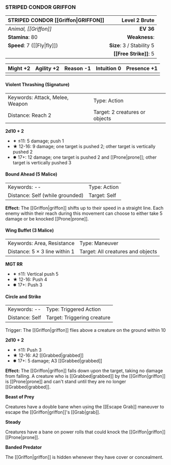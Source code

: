 ### STRIPED CONDOR GRIFFON

| STRIPED CONDOR [[Griffon\|GRIFFON]] |         **Level 2 Brute** |
| :---------------------------------- | ------------------------: |
| *Animal, [[Griffon]]*               |                 **EV 36** |
| **Stamina**: 80                     |             **Weakness**: |
| **Speed**: 7 ([[Fly\|fly]])         | **Size**: 3 / Stability 5 |
|                                     |    **[[Free Strike]]**: 5 |

| **Might** +2 | **Agility** +2 | **Reason** -1 | **Intuition** 0 | **Presence** +1 |
| ------------ | -------------- | ------------- | --------------- | --------------- |
|              |                |               |                 |                 |

#### Violent Thrashing (Signature)

|                                 |                                |
| :------------------------------ | :----------------------------- |
| Keywords: Attack, Melee, Weapon | Type: Action                   |
| Distance: Reach 2               | Target: 2 creatures or objects |

**2d10 + 2**

- ✦ ≤11: 5 damage; push 1
- ★ 12-16: 9 damage; one target is pushed 2; other target is vertically pushed 2
- ✸ 17+: 12 damage; one target is pushed 2 and [[Prone|prone]]; other target is vertically pushed 3

#### Bound Ahead (5 Malice)

|                                 |              |
| :------------------------------ | :----------- |
| Keywords: --                    | Type: Action |
| Distance: Self (while grounded) | Target: Self |

**Effect:** The [[Griffon|griffon]] shifts up to their speed in a straight line. Each enemy within their reach during this movement can choose to either take 5 damage or be knocked [[Prone|prone]].

#### Wing Buffet (3 Malice)

|                               |                                   |
| :---------------------------- | :-------------------------------- |
| Keywords: Area, Resistance    | Type: Maneuver                    |
| Distance: 5 × 3 line within 1 | Target: All creatures and objects |

**MGT RR**

- ✦ ≤11: Vertical push 5
- ★ 12-16: Push 4
- ✸ 17+: Push 3

#### Circle and Strike

|                |                             |
| :------------- | :-------------------------- |
| Keywords: --   | Type: Triggered Action      |
| Distance: Self | Target: Triggering creature |

Trigger: The [[Griffon|griffon]] flies above a creature on the ground within 10

**2d10 + 2**

- ✦ ≤11: Push 3
- ★ 12-16: A2 [[Grabbed|grabbed]]
- ✸ 17+: 5 damage; A3 [[Grabbed|grabbed]]

**Effect:** The [[Griffon|griffon]] falls down upon the target, taking no damage from falling. A creature who is [[Grabbed|grabbed]] by the [[Griffon|griffon]] is [[Prone|prone]] and can't stand until they are no longer [[Grabbed|grabbed]].

**Beast of Prey**

Creatures have a double bane when using the [[Escape Grab]] maneuver to escape the [[Griffon|griffon]]'s [[Grab|grab]].

**Steady**

Creatures have a bane on power rolls that could knock the [[Griffon|griffon]] [[Prone|prone]].

**Banded Predator**

The [[Griffon|griffon]] is hidden whenever they have cover or concealment.

